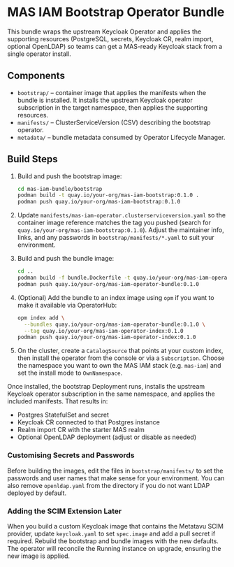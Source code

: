# MAS IAM Bootstrap Operator Bundle

This bundle wraps the upstream Keycloak Operator and applies the supporting
resources (PostgreSQL, secrets, Keycloak CR, realm import, optional OpenLDAP)
so teams can get a MAS-ready Keycloak stack from a single operator install.

## Components

- `bootstrap/` – container image that applies the manifests when the bundle is
  installed. It installs the upstream Keycloak operator subscription in the
  target namespace, then applies the supporting resources.
- `manifests/` – ClusterServiceVersion (CSV) describing the bootstrap operator.
- `metadata/` – bundle metadata consumed by Operator Lifecycle Manager.

## Build Steps

1. Build and push the bootstrap image:
   ```bash
   cd mas-iam-bundle/bootstrap
   podman build -t quay.io/your-org/mas-iam-bootstrap:0.1.0 .
   podman push quay.io/your-org/mas-iam-bootstrap:0.1.0
   ```

2. Update `manifests/mas-iam-operator.clusterserviceversion.yaml` so the
   container image reference matches the tag you pushed (search for
   `quay.io/your-org/mas-iam-bootstrap:0.1.0`). Adjust the maintainer info,
   links, and any passwords in `bootstrap/manifests/*.yaml` to suit your
   environment.

3. Build and push the bundle image:
   ```bash
   cd ..
   podman build -f bundle.Dockerfile -t quay.io/your-org/mas-iam-operator-bundle:0.1.0 .
   podman push quay.io/your-org/mas-iam-operator-bundle:0.1.0
   ```

4. (Optional) Add the bundle to an index image using `opm` if you want to make
   it available via OperatorHub:
   ```bash
   opm index add \
     --bundles quay.io/your-org/mas-iam-operator-bundle:0.1.0 \
     --tag quay.io/your-org/mas-iam-operator-index:0.1.0
   podman push quay.io/your-org/mas-iam-operator-index:0.1.0
   ```

5. On the cluster, create a `CatalogSource` that points at your custom index,
   then install the operator from the console or via a `Subscription`. Choose
   the namespace you want to own the MAS IAM stack (e.g. `mas-iam`) and set the
   install mode to `OwnNamespace`.

Once installed, the bootstrap Deployment runs, installs the upstream Keycloak
operator subscription in the same namespace, and applies the included manifests.
That results in:

- Postgres StatefulSet and secret
- Keycloak CR connected to that Postgres instance
- Realm import CR with the starter MAS realm
- Optional OpenLDAP deployment (adjust or disable as needed)

### Customising Secrets and Passwords

Before building the images, edit the files in `bootstrap/manifests/` to set the
passwords and user names that make sense for your environment. You can also
remove `openldap.yaml` from the directory if you do not want LDAP deployed by
default.

### Adding the SCIM Extension Later

When you build a custom Keycloak image that contains the Metatavu SCIM provider,
update `keycloak.yaml` to set `spec.image` and add a pull secret if required.
Rebuild the bootstrap and bundle images with the new defaults. The operator will
reconcile the Running instance on upgrade, ensuring the new image is applied.

